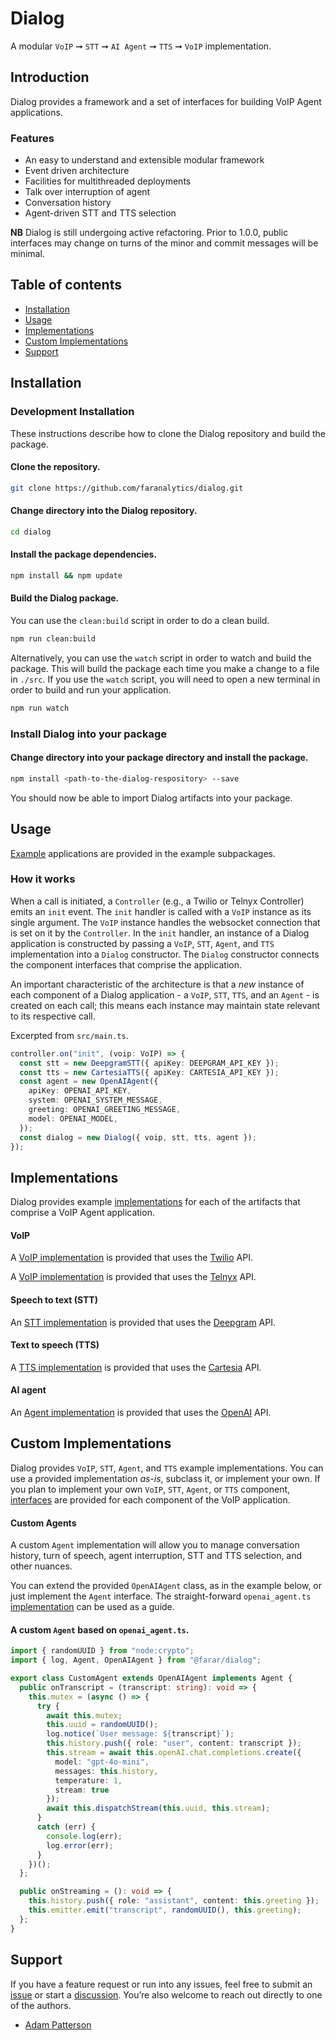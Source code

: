 # Dialog

A modular `VoIP` ➞ `STT` ➞ `AI Agent` ➞ `TTS` ➞ `VoIP` implementation.

## Introduction

Dialog provides a framework and a set of interfaces for building VoIP Agent applications.

### Features

- An easy to understand and extensible modular framework
- Event driven architecture
- Facilities for multithreaded deployments
- Talk over interruption of agent
- Conversation history
- Agent-driven STT and TTS selection

**NB** Dialog is still undergoing active refactoring. Prior to 1.0.0, public interfaces may change on turns of the minor and commit messages will be minimal.

## Table of contents

- [Installation](#installation)
- [Usage](#usage)
- [Implementations](#implementations)
- [Custom Implementations](#custom-implementations)
- [Support](#support)

## Installation

### Development Installation

These instructions describe how to clone the Dialog repository and build the package.

#### Clone the repository.

```bash
git clone https://github.com/faranalytics/dialog.git
```

#### Change directory into the Dialog repository.

```bash
cd dialog
```

#### Install the package dependencies.

```bash
npm install && npm update
```

#### Build the Dialog package.

You can use the `clean:build` script in order to do a clean build.

```bash
npm run clean:build
```

Alternatively, you can use the `watch` script in order to watch and build the package. This will build the package each time you make a change to a file in `./src`. If you use the `watch` script, you will need to open a new terminal in order to build and run your application.

```bash
npm run watch
```

### Install Dialog into your package

#### Change directory into your package directory and install the package.

```bash
npm install <path-to-the-dialog-respository> --save
```

You should now be able to import Dialog artifacts into your package.

## Usage

[Example](https://github.com/faranalytics/dialog/tree/main/examples) applications are provided in the example subpackages.

### How it works

When a call is initiated, a `Controller` (e.g., a Twilio or Telnyx Controller) emits an `init` event. The `init` handler is called with a `VoIP` instance as its single argument. The `VoIP` instance handles the websocket connection that is set on it by the `Controller`. In the `init` handler, an instance of a Dialog application is constructed by passing a `VoIP`, `STT`, `Agent`, and `TTS` implementation into a `Dialog` constructor. The `Dialog` constructor connects the component interfaces that comprise the application.

An important characteristic of the architecture is that a _new_ instance of each component of a Dialog application - a `VoIP`, `STT`, `TTS`, and an `Agent` - is created on each call; this means each instance may maintain state relevant to its respective call.

Excerpted from `src/main.ts`.

```ts
controller.on("init", (voip: VoIP) => {
  const stt = new DeepgramSTT({ apiKey: DEEPGRAM_API_KEY });
  const tts = new CartesiaTTS({ apiKey: CARTESIA_API_KEY });
  const agent = new OpenAIAgent({
    apiKey: OPENAI_API_KEY,
    system: OPENAI_SYSTEM_MESSAGE,
    greeting: OPENAI_GREETING_MESSAGE,
    model: OPENAI_MODEL,
  });
  const dialog = new Dialog({ voip, stt, tts, agent });
});
```

## Implementations

Dialog provides example [implementations](https://github.com/faranalytics/dialog/tree/main/src/implementations) for each of the artifacts that comprise a VoIP Agent application.

#### VoIP

A [VoIP implementation](https://github.com/faranalytics/dialog/tree/main/src/implementations/voip/twilio) is provided that uses the [Twilio](https://twilio.com/) API.

A [VoIP implementation](https://github.com/faranalytics/dialog/tree/main/src/implementations/voip/telnyx) is provided that uses the [Telnyx](https://telnyx.com/) API.

#### Speech to text (STT)

An [STT implementation](https://github.com/faranalytics/dialog/blob/main/src/implementations/stt/deepgram/deepgram_stt.ts) is provided that uses the [Deepgram](https://deepgram.com/) API.

#### Text to speech (TTS)

A [TTS implementation](https://github.com/faranalytics/dialog/blob/main/src/implementations/tts/cartesia/cartesia_tts.ts) is provided that uses the [Cartesia](https://cartesia.ai/) API.

#### AI agent

An [Agent implementation](https://github.com/faranalytics/dialog/blob/main/src/implementations/agent/openai/openai_agent.ts) is provided that uses the [OpenAI](https://platform.openai.com/docs/overview) API.

## Custom Implementations

Dialog provides `VoIP`, `STT`, `Agent`, and `TTS` example implementations. You can use a provided implementation _as-is_, subclass it, or implement your own. If you plan to implement your own `VoIP`, `STT`, `Agent`, or `TTS` component, [interfaces](https://github.com/faranalytics/dialog/tree/main/src/interfaces) are provided for each component of the VoIP application.

#### Custom Agents

A custom `Agent` implementation will allow you to manage conversation history, turn of speech, agent interruption, STT and TTS selection, and other nuances.

You can extend the provided `OpenAIAgent` class, as in the example below, or just implement the `Agent` interface.  The straight-forward `openai_agent.ts` [implementation](https://github.com/faranalytics/dialog/blob/main/src/implementations/agent/openai/openai_agent.ts) can be used as a guide.

#### A custom `Agent` based on `openai_agent.ts`.

```ts
import { randomUUID } from "node:crypto";
import { log, Agent, OpenAIAgent } from "@farar/dialog";

export class CustomAgent extends OpenAIAgent implements Agent {
  public onTranscript = (transcript: string): void => {
    this.mutex = (async () => {
      try {
        await this.mutex;
        this.uuid = randomUUID();
        log.notice(`User message: ${transcript}`);
        this.history.push({ role: "user", content: transcript });
        this.stream = await this.openAI.chat.completions.create({
          model: "gpt-4o-mini",
          messages: this.history,
          temperature: 1,
          stream: true
        });
        await this.dispatchStream(this.uuid, this.stream);
      }
      catch (err) {
        console.log(err);
        log.error(err);
      }
    })();
  };

  public onStreaming = (): void => {
    this.history.push({ role: "assistant", content: this.greeting });
    this.emitter.emit("transcript", randomUUID(), this.greeting);
  };
}
```

## Support

If you have a feature request or run into any issues, feel free to submit an [issue](https://github.com/faranalytics/dialog/issues) or start a [discussion](https://github.com/faranalytics/dialog/discussions). You’re also welcome to reach out directly to one of the authors.

- [Adam Patterson](https://github.com/adamjpatterson)
